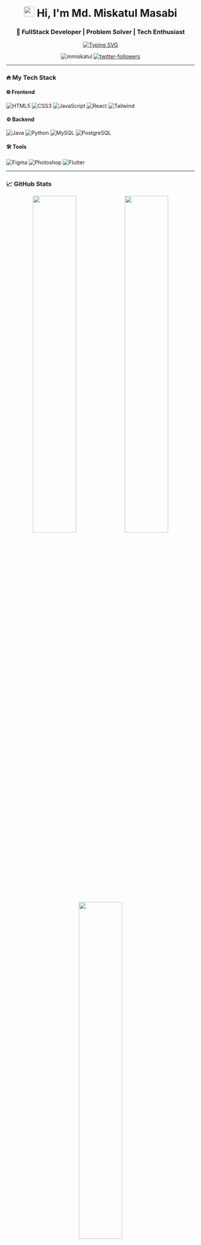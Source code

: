 <h1 align="center">
  <img src="https://media.giphy.com/media/hvRJCLFzcasrR4ia7z/giphy.gif" width="28"> 
  Hi, I'm Md. Miskatul Masabi
</h1>
<h3 align="center">🚀 FullStack Developer | Problem Solver | Tech Enthusiast</h3>

<p align="center">
  <a href="https://git.io/typing-svg">
    <img src="https://readme-typing-svg.demolab.com?font=Fira+Code&pause=1000&color=22D3F7&center=true&vCenter=true&width=435&lines=Crafting+digital+experiences;Turning+ideas+into+reality;Clean+code+advocate;Always+learning+new+tech" alt="Typing SVG" />
  </a>
</p>

<p align="center">
  <img src="https://komarev.com/ghpvc/?username=mmiskatul&label=Profile%20views&color=0e75b6&style=flat" alt="mmiskatul" /> 
  <a href="https://twitter.com/md_masabi"><img src="https://img.shields.io/twitter/follow/md_masabi?logo=twitter&style=flat&color=1DA1F2" alt="twitter-followers"/></a>
</p>

---

### 🔥 My Tech Stack

#### 🌐 Frontend
![HTML5](https://img.shields.io/badge/-HTML5-E34F26?style=flat-square&logo=html5&logoColor=white)
![CSS3](https://img.shields.io/badge/-CSS3-1572B6?style=flat-square&logo=css3)
![JavaScript](https://img.shields.io/badge/-JavaScript-F7DF1E?style=flat-square&logo=javascript&logoColor=black)
![React](https://img.shields.io/badge/-React-61DAFB?style=flat-square&logo=react&logoColor=black)
![Tailwind](https://img.shields.io/badge/-Tailwind_CSS-38B2AC?style=flat-square&logo=tailwind-css)

#### ⚙️ Backend
![Java](https://img.shields.io/badge/-Java-007396?style=flat-square&logo=java)
![Python](https://img.shields.io/badge/-Python-3776AB?style=flat-square&logo=python&logoColor=white)
![MySQL](https://img.shields.io/badge/-MySQL-4479A1?style=flat-square&logo=mysql&logoColor=white)
![PostgreSQL](https://img.shields.io/badge/-PostgreSQL-336791?style=flat-square&logo=postgresql)

#### 🛠️ Tools
![Figma](https://img.shields.io/badge/-Figma-F24E1E?style=flat-square&logo=figma&logoColor=white)
![Photoshop](https://img.shields.io/badge/-Photoshop-31A8FF?style=flat-square&logo=adobe-photoshop)
![Flutter](https://img.shields.io/badge/-Flutter-02569B?style=flat-square&logo=flutter)

---

### 📈 GitHub Stats

<p align="center">
  <img width="48%" src="https://github-readme-stats.vercel.app/api?username=mmiskatul&show_icons=true&theme=radical&hide_border=true" />
  <img width="48%" src="https://github-readme-streak-stats.herokuapp.com/?user=mmiskatul&theme=radical&hide_border=true" />
</p>

<p align="center">
  <img width="48%" src="https://github-readme-stats.vercel.app/api/top-langs/?username=mmiskatul&layout=compact&theme=radical&hide_border=true" />
</p>

---

### 🤝 Connect With Me

<p align="center">
  <a href="https://twitter.com/md_masabi" target="_blank">
    <img src="https://img.shields.io/badge/-Twitter-1DA1F2?style=for-the-badge&logo=twitter&logoColor=white"/>
  </a>
  <a href="https://linkedin.com/in/md-mishkatul-masabi-b55b76292" target="_blank">
    <img src="https://img.shields.io/badge/-LinkedIn-0077B5?style=for-the-badge&logo=linkedin&logoColor=white"/>
  </a>
  <a href="https://www.leetcode.com/mmiskatul" target="_blank">
    <img src="https://img.shields.io/badge/-LeetCode-FFA116?style=for-the-badge&logo=leetcode&logoColor=black"/>
  </a>
  <a href="https://discord.gg/miskat4584" target="_blank">
    <img src="https://img.shields.io/badge/-Discord-5865F2?style=for-the-badge&logo=discord&logoColor=white"/>
  </a>
</p>

---

<p align="center">
  <img src="https://github-profile-trophy.vercel.app/?username=mmiskatul&theme=radical&no-frame=true&row=1&margin-w=15" alt="mmiskatul" />
</p>
